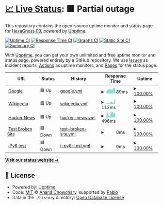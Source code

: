 # [📈 Live Status](https://hexaghost-09.github.io/Uptime-Status): <!--live status--> **🟧 Partial outage**

This repository contains the open-source uptime monitor and status page for [HexaGhost-09](https://hexaghost-09.github.io/Uptime-Status), powered by [Upptime](https://github.com/upptime/upptime).

[![Uptime CI](https://github.com/HexaGhost-09/Uptime-Status/workflows/Uptime%20CI/badge.svg)](https://github.com/HexaGhost-09/Uptime-Status/actions?query=workflow%3A%22Uptime+CI%22)
[![Response Time CI](https://github.com/HexaGhost-09/Uptime-Status/workflows/Response%20Time%20CI/badge.svg)](https://github.com/HexaGhost-09/Uptime-Status/actions?query=workflow%3A%22Response+Time+CI%22)
[![Graphs CI](https://github.com/HexaGhost-09/Uptime-Status/workflows/Graphs%20CI/badge.svg)](https://github.com/HexaGhost-09/Uptime-Status/actions?query=workflow%3A%22Graphs+CI%22)
[![Static Site CI](https://github.com/HexaGhost-09/Uptime-Status/workflows/Static%20Site%20CI/badge.svg)](https://github.com/HexaGhost-09/Uptime-Status/actions?query=workflow%3A%22Static+Site+CI%22)
[![Summary CI](https://github.com/HexaGhost-09/Uptime-Status/workflows/Summary%20CI/badge.svg)](https://github.com/HexaGhost-09/Uptime-Status/actions?query=workflow%3A%22Summary+CI%22)

With [Upptime](https://upptime.js.org), you can get your own unlimited and free uptime monitor and status page, powered entirely by a GitHub repository. We use [Issues](https://github.com/HexaGhost-09/Uptime-Status/issues) as incident reports, [Actions](https://github.com/HexaGhost-09/Uptime-Status/actions) as uptime monitors, and [Pages](https://hexaghost-09.github.io/Uptime-Status) for the status page.

<!--start: status pages-->
<!-- This summary is generated by Upptime (https://github.com/upptime/upptime) -->
<!-- Do not edit this manually, your changes will be overwritten -->
<!-- prettier-ignore -->
| URL | Status | History | Response Time | Uptime |
| --- | ------ | ------- | ------------- | ------ |
| <img alt="" src="https://icons.duckduckgo.com/ip3/www.google.com.ico" height="13"> [Google](https://www.google.com) | 🟩 Up | [google.yml](https://github.com/HexaGhost-09/Uptime-Status/commits/HEAD/history/google.yml) | <details><summary><img alt="Response time graph" src="./graphs/google/response-time-week.png" height="20"> 89ms</summary><br><a href="https://hexaghost-09.github.io/Uptime-Status/history/google"><img alt="Response time 89" src="https://img.shields.io/endpoint?url=https%3A%2F%2Fraw.githubusercontent.com%2FHexaGhost-09%2FUptime-Status%2FHEAD%2Fapi%2Fgoogle%2Fresponse-time.json"></a><br><a href="https://hexaghost-09.github.io/Uptime-Status/history/google"><img alt="24-hour response time 89" src="https://img.shields.io/endpoint?url=https%3A%2F%2Fraw.githubusercontent.com%2FHexaGhost-09%2FUptime-Status%2FHEAD%2Fapi%2Fgoogle%2Fresponse-time-day.json"></a><br><a href="https://hexaghost-09.github.io/Uptime-Status/history/google"><img alt="7-day response time 89" src="https://img.shields.io/endpoint?url=https%3A%2F%2Fraw.githubusercontent.com%2FHexaGhost-09%2FUptime-Status%2FHEAD%2Fapi%2Fgoogle%2Fresponse-time-week.json"></a><br><a href="https://hexaghost-09.github.io/Uptime-Status/history/google"><img alt="30-day response time 89" src="https://img.shields.io/endpoint?url=https%3A%2F%2Fraw.githubusercontent.com%2FHexaGhost-09%2FUptime-Status%2FHEAD%2Fapi%2Fgoogle%2Fresponse-time-month.json"></a><br><a href="https://hexaghost-09.github.io/Uptime-Status/history/google"><img alt="1-year response time 89" src="https://img.shields.io/endpoint?url=https%3A%2F%2Fraw.githubusercontent.com%2FHexaGhost-09%2FUptime-Status%2FHEAD%2Fapi%2Fgoogle%2Fresponse-time-year.json"></a></details> | <details><summary><a href="https://hexaghost-09.github.io/Uptime-Status/history/google">100.00%</a></summary><a href="https://hexaghost-09.github.io/Uptime-Status/history/google"><img alt="All-time uptime 100.00%" src="https://img.shields.io/endpoint?url=https%3A%2F%2Fraw.githubusercontent.com%2FHexaGhost-09%2FUptime-Status%2FHEAD%2Fapi%2Fgoogle%2Fuptime.json"></a><br><a href="https://hexaghost-09.github.io/Uptime-Status/history/google"><img alt="24-hour uptime 100.00%" src="https://img.shields.io/endpoint?url=https%3A%2F%2Fraw.githubusercontent.com%2FHexaGhost-09%2FUptime-Status%2FHEAD%2Fapi%2Fgoogle%2Fuptime-day.json"></a><br><a href="https://hexaghost-09.github.io/Uptime-Status/history/google"><img alt="7-day uptime 100.00%" src="https://img.shields.io/endpoint?url=https%3A%2F%2Fraw.githubusercontent.com%2FHexaGhost-09%2FUptime-Status%2FHEAD%2Fapi%2Fgoogle%2Fuptime-week.json"></a><br><a href="https://hexaghost-09.github.io/Uptime-Status/history/google"><img alt="30-day uptime 100.00%" src="https://img.shields.io/endpoint?url=https%3A%2F%2Fraw.githubusercontent.com%2FHexaGhost-09%2FUptime-Status%2FHEAD%2Fapi%2Fgoogle%2Fuptime-month.json"></a><br><a href="https://hexaghost-09.github.io/Uptime-Status/history/google"><img alt="1-year uptime 100.00%" src="https://img.shields.io/endpoint?url=https%3A%2F%2Fraw.githubusercontent.com%2FHexaGhost-09%2FUptime-Status%2FHEAD%2Fapi%2Fgoogle%2Fuptime-year.json"></a></details>
| <img alt="" src="https://icons.duckduckgo.com/ip3/en.wikipedia.org.ico" height="13"> [Wikipedia](https://en.wikipedia.org) | 🟩 Up | [wikipedia.yml](https://github.com/HexaGhost-09/Uptime-Status/commits/HEAD/history/wikipedia.yml) | <details><summary><img alt="Response time graph" src="./graphs/wikipedia/response-time-week.png" height="20"> 112ms</summary><br><a href="https://hexaghost-09.github.io/Uptime-Status/history/wikipedia"><img alt="Response time 112" src="https://img.shields.io/endpoint?url=https%3A%2F%2Fraw.githubusercontent.com%2FHexaGhost-09%2FUptime-Status%2FHEAD%2Fapi%2Fwikipedia%2Fresponse-time.json"></a><br><a href="https://hexaghost-09.github.io/Uptime-Status/history/wikipedia"><img alt="24-hour response time 112" src="https://img.shields.io/endpoint?url=https%3A%2F%2Fraw.githubusercontent.com%2FHexaGhost-09%2FUptime-Status%2FHEAD%2Fapi%2Fwikipedia%2Fresponse-time-day.json"></a><br><a href="https://hexaghost-09.github.io/Uptime-Status/history/wikipedia"><img alt="7-day response time 112" src="https://img.shields.io/endpoint?url=https%3A%2F%2Fraw.githubusercontent.com%2FHexaGhost-09%2FUptime-Status%2FHEAD%2Fapi%2Fwikipedia%2Fresponse-time-week.json"></a><br><a href="https://hexaghost-09.github.io/Uptime-Status/history/wikipedia"><img alt="30-day response time 112" src="https://img.shields.io/endpoint?url=https%3A%2F%2Fraw.githubusercontent.com%2FHexaGhost-09%2FUptime-Status%2FHEAD%2Fapi%2Fwikipedia%2Fresponse-time-month.json"></a><br><a href="https://hexaghost-09.github.io/Uptime-Status/history/wikipedia"><img alt="1-year response time 112" src="https://img.shields.io/endpoint?url=https%3A%2F%2Fraw.githubusercontent.com%2FHexaGhost-09%2FUptime-Status%2FHEAD%2Fapi%2Fwikipedia%2Fresponse-time-year.json"></a></details> | <details><summary><a href="https://hexaghost-09.github.io/Uptime-Status/history/wikipedia">100.00%</a></summary><a href="https://hexaghost-09.github.io/Uptime-Status/history/wikipedia"><img alt="All-time uptime 100.00%" src="https://img.shields.io/endpoint?url=https%3A%2F%2Fraw.githubusercontent.com%2FHexaGhost-09%2FUptime-Status%2FHEAD%2Fapi%2Fwikipedia%2Fuptime.json"></a><br><a href="https://hexaghost-09.github.io/Uptime-Status/history/wikipedia"><img alt="24-hour uptime 100.00%" src="https://img.shields.io/endpoint?url=https%3A%2F%2Fraw.githubusercontent.com%2FHexaGhost-09%2FUptime-Status%2FHEAD%2Fapi%2Fwikipedia%2Fuptime-day.json"></a><br><a href="https://hexaghost-09.github.io/Uptime-Status/history/wikipedia"><img alt="7-day uptime 100.00%" src="https://img.shields.io/endpoint?url=https%3A%2F%2Fraw.githubusercontent.com%2FHexaGhost-09%2FUptime-Status%2FHEAD%2Fapi%2Fwikipedia%2Fuptime-week.json"></a><br><a href="https://hexaghost-09.github.io/Uptime-Status/history/wikipedia"><img alt="30-day uptime 100.00%" src="https://img.shields.io/endpoint?url=https%3A%2F%2Fraw.githubusercontent.com%2FHexaGhost-09%2FUptime-Status%2FHEAD%2Fapi%2Fwikipedia%2Fuptime-month.json"></a><br><a href="https://hexaghost-09.github.io/Uptime-Status/history/wikipedia"><img alt="1-year uptime 100.00%" src="https://img.shields.io/endpoint?url=https%3A%2F%2Fraw.githubusercontent.com%2FHexaGhost-09%2FUptime-Status%2FHEAD%2Fapi%2Fwikipedia%2Fuptime-year.json"></a></details>
| <img alt="" src="https://icons.duckduckgo.com/ip3/news.ycombinator.com.ico" height="13"> [Hacker News](https://news.ycombinator.com) | 🟩 Up | [hacker-news.yml](https://github.com/HexaGhost-09/Uptime-Status/commits/HEAD/history/hacker-news.yml) | <details><summary><img alt="Response time graph" src="./graphs/hacker-news/response-time-week.png" height="20"> 496ms</summary><br><a href="https://hexaghost-09.github.io/Uptime-Status/history/hacker-news"><img alt="Response time 496" src="https://img.shields.io/endpoint?url=https%3A%2F%2Fraw.githubusercontent.com%2FHexaGhost-09%2FUptime-Status%2FHEAD%2Fapi%2Fhacker-news%2Fresponse-time.json"></a><br><a href="https://hexaghost-09.github.io/Uptime-Status/history/hacker-news"><img alt="24-hour response time 496" src="https://img.shields.io/endpoint?url=https%3A%2F%2Fraw.githubusercontent.com%2FHexaGhost-09%2FUptime-Status%2FHEAD%2Fapi%2Fhacker-news%2Fresponse-time-day.json"></a><br><a href="https://hexaghost-09.github.io/Uptime-Status/history/hacker-news"><img alt="7-day response time 496" src="https://img.shields.io/endpoint?url=https%3A%2F%2Fraw.githubusercontent.com%2FHexaGhost-09%2FUptime-Status%2FHEAD%2Fapi%2Fhacker-news%2Fresponse-time-week.json"></a><br><a href="https://hexaghost-09.github.io/Uptime-Status/history/hacker-news"><img alt="30-day response time 496" src="https://img.shields.io/endpoint?url=https%3A%2F%2Fraw.githubusercontent.com%2FHexaGhost-09%2FUptime-Status%2FHEAD%2Fapi%2Fhacker-news%2Fresponse-time-month.json"></a><br><a href="https://hexaghost-09.github.io/Uptime-Status/history/hacker-news"><img alt="1-year response time 496" src="https://img.shields.io/endpoint?url=https%3A%2F%2Fraw.githubusercontent.com%2FHexaGhost-09%2FUptime-Status%2FHEAD%2Fapi%2Fhacker-news%2Fresponse-time-year.json"></a></details> | <details><summary><a href="https://hexaghost-09.github.io/Uptime-Status/history/hacker-news">100.00%</a></summary><a href="https://hexaghost-09.github.io/Uptime-Status/history/hacker-news"><img alt="All-time uptime 100.00%" src="https://img.shields.io/endpoint?url=https%3A%2F%2Fraw.githubusercontent.com%2FHexaGhost-09%2FUptime-Status%2FHEAD%2Fapi%2Fhacker-news%2Fuptime.json"></a><br><a href="https://hexaghost-09.github.io/Uptime-Status/history/hacker-news"><img alt="24-hour uptime 100.00%" src="https://img.shields.io/endpoint?url=https%3A%2F%2Fraw.githubusercontent.com%2FHexaGhost-09%2FUptime-Status%2FHEAD%2Fapi%2Fhacker-news%2Fuptime-day.json"></a><br><a href="https://hexaghost-09.github.io/Uptime-Status/history/hacker-news"><img alt="7-day uptime 100.00%" src="https://img.shields.io/endpoint?url=https%3A%2F%2Fraw.githubusercontent.com%2FHexaGhost-09%2FUptime-Status%2FHEAD%2Fapi%2Fhacker-news%2Fuptime-week.json"></a><br><a href="https://hexaghost-09.github.io/Uptime-Status/history/hacker-news"><img alt="30-day uptime 100.00%" src="https://img.shields.io/endpoint?url=https%3A%2F%2Fraw.githubusercontent.com%2FHexaGhost-09%2FUptime-Status%2FHEAD%2Fapi%2Fhacker-news%2Fuptime-month.json"></a><br><a href="https://hexaghost-09.github.io/Uptime-Status/history/hacker-news"><img alt="1-year uptime 100.00%" src="https://img.shields.io/endpoint?url=https%3A%2F%2Fraw.githubusercontent.com%2FHexaGhost-09%2FUptime-Status%2FHEAD%2Fapi%2Fhacker-news%2Fuptime-year.json"></a></details>
| <img alt="" src="https://icons.duckduckgo.com/ip3/thissitedoesnotexist.koj.co.ico" height="13"> [Test Broken Site](https://thissitedoesnotexist.koj.co) | 🟥 Down | [test-broken-site.yml](https://github.com/HexaGhost-09/Uptime-Status/commits/HEAD/history/test-broken-site.yml) | <details><summary><img alt="Response time graph" src="./graphs/test-broken-site/response-time-week.png" height="20"> 0ms</summary><br><a href="https://hexaghost-09.github.io/Uptime-Status/history/test-broken-site"><img alt="Response time 0" src="https://img.shields.io/endpoint?url=https%3A%2F%2Fraw.githubusercontent.com%2FHexaGhost-09%2FUptime-Status%2FHEAD%2Fapi%2Ftest-broken-site%2Fresponse-time.json"></a><br><a href="https://hexaghost-09.github.io/Uptime-Status/history/test-broken-site"><img alt="24-hour response time 0" src="https://img.shields.io/endpoint?url=https%3A%2F%2Fraw.githubusercontent.com%2FHexaGhost-09%2FUptime-Status%2FHEAD%2Fapi%2Ftest-broken-site%2Fresponse-time-day.json"></a><br><a href="https://hexaghost-09.github.io/Uptime-Status/history/test-broken-site"><img alt="7-day response time 0" src="https://img.shields.io/endpoint?url=https%3A%2F%2Fraw.githubusercontent.com%2FHexaGhost-09%2FUptime-Status%2FHEAD%2Fapi%2Ftest-broken-site%2Fresponse-time-week.json"></a><br><a href="https://hexaghost-09.github.io/Uptime-Status/history/test-broken-site"><img alt="30-day response time 0" src="https://img.shields.io/endpoint?url=https%3A%2F%2Fraw.githubusercontent.com%2FHexaGhost-09%2FUptime-Status%2FHEAD%2Fapi%2Ftest-broken-site%2Fresponse-time-month.json"></a><br><a href="https://hexaghost-09.github.io/Uptime-Status/history/test-broken-site"><img alt="1-year response time 0" src="https://img.shields.io/endpoint?url=https%3A%2F%2Fraw.githubusercontent.com%2FHexaGhost-09%2FUptime-Status%2FHEAD%2Fapi%2Ftest-broken-site%2Fresponse-time-year.json"></a></details> | <details><summary><a href="https://hexaghost-09.github.io/Uptime-Status/history/test-broken-site">100.00%</a></summary><a href="https://hexaghost-09.github.io/Uptime-Status/history/test-broken-site"><img alt="All-time uptime 100.00%" src="https://img.shields.io/endpoint?url=https%3A%2F%2Fraw.githubusercontent.com%2FHexaGhost-09%2FUptime-Status%2FHEAD%2Fapi%2Ftest-broken-site%2Fuptime.json"></a><br><a href="https://hexaghost-09.github.io/Uptime-Status/history/test-broken-site"><img alt="24-hour uptime 100.00%" src="https://img.shields.io/endpoint?url=https%3A%2F%2Fraw.githubusercontent.com%2FHexaGhost-09%2FUptime-Status%2FHEAD%2Fapi%2Ftest-broken-site%2Fuptime-day.json"></a><br><a href="https://hexaghost-09.github.io/Uptime-Status/history/test-broken-site"><img alt="7-day uptime 100.00%" src="https://img.shields.io/endpoint?url=https%3A%2F%2Fraw.githubusercontent.com%2FHexaGhost-09%2FUptime-Status%2FHEAD%2Fapi%2Ftest-broken-site%2Fuptime-week.json"></a><br><a href="https://hexaghost-09.github.io/Uptime-Status/history/test-broken-site"><img alt="30-day uptime 100.00%" src="https://img.shields.io/endpoint?url=https%3A%2F%2Fraw.githubusercontent.com%2FHexaGhost-09%2FUptime-Status%2FHEAD%2Fapi%2Ftest-broken-site%2Fuptime-month.json"></a><br><a href="https://hexaghost-09.github.io/Uptime-Status/history/test-broken-site"><img alt="1-year uptime 100.00%" src="https://img.shields.io/endpoint?url=https%3A%2F%2Fraw.githubusercontent.com%2FHexaGhost-09%2FUptime-Status%2FHEAD%2Fapi%2Ftest-broken-site%2Fuptime-year.json"></a></details>
| <img alt="" src="https://icons.duckduckgo.com/ip3/null.ico" height="13"> [IPv6 test](forwardemail.net) | 🟥 Down | [i-pv6-test.yml](https://github.com/HexaGhost-09/Uptime-Status/commits/HEAD/history/i-pv6-test.yml) | <details><summary><img alt="Response time graph" src="./graphs/i-pv6-test/response-time-week.png" height="20"> 0ms</summary><br><a href="https://hexaghost-09.github.io/Uptime-Status/history/i-pv6-test"><img alt="Response time 0" src="https://img.shields.io/endpoint?url=https%3A%2F%2Fraw.githubusercontent.com%2FHexaGhost-09%2FUptime-Status%2FHEAD%2Fapi%2Fi-pv6-test%2Fresponse-time.json"></a><br><a href="https://hexaghost-09.github.io/Uptime-Status/history/i-pv6-test"><img alt="24-hour response time 0" src="https://img.shields.io/endpoint?url=https%3A%2F%2Fraw.githubusercontent.com%2FHexaGhost-09%2FUptime-Status%2FHEAD%2Fapi%2Fi-pv6-test%2Fresponse-time-day.json"></a><br><a href="https://hexaghost-09.github.io/Uptime-Status/history/i-pv6-test"><img alt="7-day response time 0" src="https://img.shields.io/endpoint?url=https%3A%2F%2Fraw.githubusercontent.com%2FHexaGhost-09%2FUptime-Status%2FHEAD%2Fapi%2Fi-pv6-test%2Fresponse-time-week.json"></a><br><a href="https://hexaghost-09.github.io/Uptime-Status/history/i-pv6-test"><img alt="30-day response time 0" src="https://img.shields.io/endpoint?url=https%3A%2F%2Fraw.githubusercontent.com%2FHexaGhost-09%2FUptime-Status%2FHEAD%2Fapi%2Fi-pv6-test%2Fresponse-time-month.json"></a><br><a href="https://hexaghost-09.github.io/Uptime-Status/history/i-pv6-test"><img alt="1-year response time 0" src="https://img.shields.io/endpoint?url=https%3A%2F%2Fraw.githubusercontent.com%2FHexaGhost-09%2FUptime-Status%2FHEAD%2Fapi%2Fi-pv6-test%2Fresponse-time-year.json"></a></details> | <details><summary><a href="https://hexaghost-09.github.io/Uptime-Status/history/i-pv6-test">100.00%</a></summary><a href="https://hexaghost-09.github.io/Uptime-Status/history/i-pv6-test"><img alt="All-time uptime 100.00%" src="https://img.shields.io/endpoint?url=https%3A%2F%2Fraw.githubusercontent.com%2FHexaGhost-09%2FUptime-Status%2FHEAD%2Fapi%2Fi-pv6-test%2Fuptime.json"></a><br><a href="https://hexaghost-09.github.io/Uptime-Status/history/i-pv6-test"><img alt="24-hour uptime 100.00%" src="https://img.shields.io/endpoint?url=https%3A%2F%2Fraw.githubusercontent.com%2FHexaGhost-09%2FUptime-Status%2FHEAD%2Fapi%2Fi-pv6-test%2Fuptime-day.json"></a><br><a href="https://hexaghost-09.github.io/Uptime-Status/history/i-pv6-test"><img alt="7-day uptime 100.00%" src="https://img.shields.io/endpoint?url=https%3A%2F%2Fraw.githubusercontent.com%2FHexaGhost-09%2FUptime-Status%2FHEAD%2Fapi%2Fi-pv6-test%2Fuptime-week.json"></a><br><a href="https://hexaghost-09.github.io/Uptime-Status/history/i-pv6-test"><img alt="30-day uptime 100.00%" src="https://img.shields.io/endpoint?url=https%3A%2F%2Fraw.githubusercontent.com%2FHexaGhost-09%2FUptime-Status%2FHEAD%2Fapi%2Fi-pv6-test%2Fuptime-month.json"></a><br><a href="https://hexaghost-09.github.io/Uptime-Status/history/i-pv6-test"><img alt="1-year uptime 100.00%" src="https://img.shields.io/endpoint?url=https%3A%2F%2Fraw.githubusercontent.com%2FHexaGhost-09%2FUptime-Status%2FHEAD%2Fapi%2Fi-pv6-test%2Fuptime-year.json"></a></details>

<!--end: status pages-->

[**Visit our status website →**](https://hexaghost-09.github.io/Uptime-Status)

## 📄 License

- Powered by: [Upptime](https://github.com/upptime/upptime)
- Code: [MIT](./LICENSE) © [Anand Chowdhary](https://anandchowdhary.com), supported by [Pabio](https://pabio.com)
- Data in the `./history` directory: [Open Database License](https://opendatacommons.org/licenses/odbl/1-0/)
